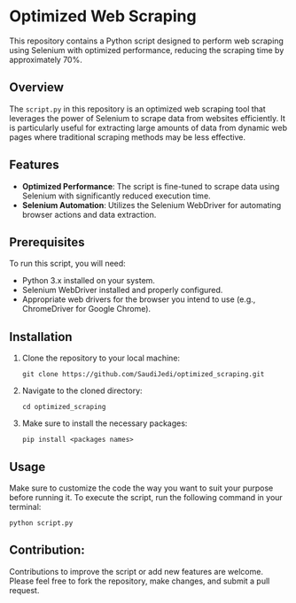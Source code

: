 # Optimized Web Scraping

This repository contains a Python script designed to perform web scraping using Selenium with optimized performance, reducing the scraping time by approximately 70%.

## Overview

The `script.py` in this repository is an optimized web scraping tool that leverages the power of Selenium to scrape data from websites efficiently. It is particularly useful for extracting large amounts of data from dynamic web pages where traditional scraping methods may be less effective.

## Features

- **Optimized Performance**: The script is fine-tuned to scrape data using Selenium with significantly reduced execution time.
- **Selenium Automation**: Utilizes the Selenium WebDriver for automating browser actions and data extraction.

## Prerequisites

To run this script, you will need:

- Python 3.x installed on your system.
- Selenium WebDriver installed and properly configured.
- Appropriate web drivers for the browser you intend to use (e.g., ChromeDriver for Google Chrome).

## Installation

1. Clone the repository to your local machine:
   ```
   git clone https://github.com/SaudiJedi/optimized_scraping.git
   ```
2. Navigate to the cloned directory:
   ```
   cd optimized_scraping
   ```
3. Make sure to install the necessary packages:
   ```
   pip install <packages names>
   ```

## Usage
Make sure to customize the code the way you want to suit your purpose before running it.
To execute the script, run the following command in your terminal:
```
python script.py
```

## Contribution:
Contributions to improve the script or add new features are welcome. Please feel free to fork the repository, make changes, and submit a pull request.

